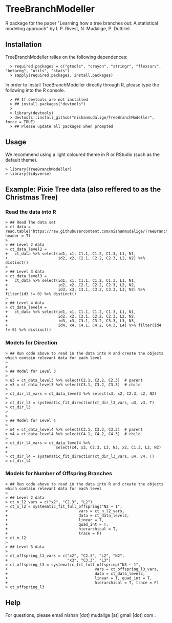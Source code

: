 # TreeBranchModeller
R package for the paper "Learning how a tree branches out: A statistical modeling approach" by L.P. Rivest, N. Mudalige, P. Duttiliel.

## Installation

TreeBranchModeller relies on the following dependences:

```
  > required.packages = c("gtools", "crayon", "stringr", "flexsurv", "betareg", "utils", "stats")
  > sapply(required.packages, install.packages)
```

In order to install TreeBranchModeller directly through R, please type the following into the R console.

```
  > ## If devtools are not installed
  > ## install.packages("devtools")
  > 
  > library(devtools)
  > devtools::install_github("nishanmudalige/TreeBranchModeller", force = TRUE)
  > ## Please update all packages when prompted
```

## Usage

We recommend using a light coloured theme in R or RStudio (such as the default theme).

```
> library(TreeBranchModeller)
> library(tidyverse)
```

## Example: Pixie Tree data (also reffered to as the Christmas Tree)

### Read the data into R

```
> ## Read The data set
> ct_data = read.table("https://raw.githubusercontent.com/nishanmudalige/TreeBranchModeller/main/data/CTobsn.txt", header = T)
> 
> ## Level 2 data
> ct_data_level2 = 
+   ct_data %>% select(id1, x1, C1.1, C1.2, C1.3, L1, N1,
+                      id2, x2, C2.1, C2.2, C2.3, L2, N2) %>% distinct()
> 
> ## Level 3 data
> ct_data_level3 =
+   ct_data %>% select(id1, x1, C1.1, C1.2, C1.3, L1, N1,
+                      id2, x2, C2.1, C2.2, C2.3, L2, N2,
+                      id3, x3, C3.1, C3.2, C3.3, L3, N3) %>% filter(id3 != 0) %>% distinct()
> 
> ## Level 4 data
> ct_data_level4 =
+   ct_data %>% select(id1, x1, C1.1, C1.2, C1.3, L1, N1,
+                      id2, x2, C2.1, C2.2, C2.3, L2, N2,
+                      id3, x3, C3.1, C3.2, C3.3, L3, N3,
+                      id4, x4, C4.1, C4.2, C4.3, L4) %>% filter(id4 != 0) %>% distinct()
```

### Models for Direction
```
> ## Run code above to read in the data into R and create the objects which contain relevant data for each level
>
>
> ## Model for Level 3
>
> u3 = ct_data_level3 %>% select(C2.1, C2.2, C2.3)  # parent
> v3 = ct_data_level3 %>% select(C3.1, C3.2, C3.3)  # child
> 
> ct_dir_l3_vars = ct_data_level3 %>% select(x3, x2, C2.3, L2, N2)
>  
> ct_dir_l3 = systematic_fit_direction(ct_dir_l3_vars, u3, v3, T)
> ct_dir_l3
>
>
> ## Model for Level 4
>
> u4 = ct_data_level4 %>% select(C3.1, C3.2, C3.3)  # parent
> v4 = ct_data_level4 %>% select(C4.1, C4.2, C4.3)  # child
> 
> ct_dir_l4_vars = ct_data_level4 %>% 
+                     select(x4, x3, C2.3, L3, N3, x2, C1.3, L2, N2)
>  
> ct_dir_l4 = systematic_fit_direction(ct_dir_l3_vars, u4, v4, T)
> ct_dir_l4
```

### Models for Number of Offspring Branches
```
> ## Run code above to read in the data into R and create the objects which contain relevant data for each level
>
> ## Level 2 data
> ct_n_l2_vars = c("x2", "C2.3", "L2") 
> ct_n_l2 = systematic_fit_full_offspring("N2 ~ 1", 
+                               vars = ct_n_l2_vars, 
+                               data = ct_data_level2, 
+                               linear = T, 
+                               quad_int = T, 
+                               hierarchical = T, 
+                               trace = F)
> ct_n_l2
>
> ## Level 3 data
>
> ct_offspring_l3_vars = c("x2", "C2.3", "L2", "N2",
+                          "x3", "C3.3", "L3")
> ct_offspring_l3 = systematic_fit_full_offspring("N3 ~ 1",
+                                      vars = ct_offspring_l3_vars, 
+                                      data = ct_data_level3, 
+                                      linear = T, quad_int = T, 
+                                      hierarchical = T, trace = F)
> ct_offspring_l3
```

## Help

For questions, please email nishan [dot] mudalige [at] gmail [dot] com .
